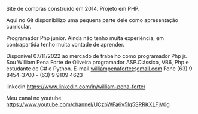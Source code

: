 Site de compras construído em 2014.
Projeto em PHP.

Aqui no Git disponibilizo uma pequena parte dele como apresentação curricular.

Programador Php junior. Ainda não tenho muita experiência, em contrapartida tenho muita vontade de aprender. 

Disponível 07/11/2022 ao mercado de trabalho como programador Php jr.
Sou William Pena Forte de Oliveira programador ASP.Clássico, VB6, Php e estudante de C# e Python.
E-mail williampenaforte@gmail.com
Fone (63) 9 8454-3700 - (63) 9 9109 4623

linkedin https://www.linkedin.com/in/william-pena-forte/

Meu canal no youtube https://www.youtube.com/channel/UCzbWFa6v5lq5SRRKXLFjV0g
 
 
 
 

